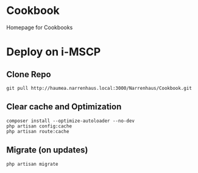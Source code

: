 # Cookbook

Homepage for Cookbooks

# Deploy on i-MSCP

## Clone Repo
```
git pull http://haumea.narrenhaus.local:3000/Narrenhaus/Cookbook.git
```

## Clear cache and Optimization
```
composer install --optimize-autoloader --no-dev
php artisan config:cache
php artisan route:cache
```

## Migrate (on updates)
```
php artisan migrate
```